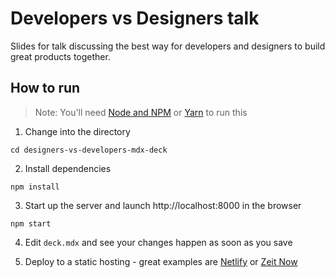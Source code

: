 # Developers vs Designers talk

Slides for talk discussing the best way for developers and designers to build great products together.

## How to run

> Note: You'll need [Node and NPM](https://nodejs.org/en/) or [Yarn](https://yarnpkg.com) to run this

1. Change into the directory

```shell
cd designers-vs-developers-mdx-deck
```

2. Install dependencies

```shell
npm install
```

3. Start up the server and launch http://localhost:8000 in the browser

```shell
npm start
```

4. Edit `deck.mdx` and see your changes happen as soon as you save

5. Deploy to a static hosting - great examples are [Netlify](https://www.netlify.com) or [Zeit Now](https://zeit.co/home)